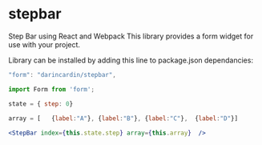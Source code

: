 # stepbar
Step Bar using React and Webpack
This library provides a form widget for use with your project. 

Library can be installed by adding this line to package.json dependancies:
```js
"form": "darincardin/stepbar",
```





```jsx
import Form from 'form'; 

state = { step: 0}
	
array = [	{label:"A"}, {label:"B"}, {label:"C"},	{label:"D"}]

<StepBar index={this.state.step} array={this.array}  />
```
